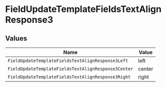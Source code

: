# FieldUpdateTemplateFieldsTextAlignResponse3


## Values

| Name                                                | Value                                               |
| --------------------------------------------------- | --------------------------------------------------- |
| `FieldUpdateTemplateFieldsTextAlignResponse3Left`   | left                                                |
| `FieldUpdateTemplateFieldsTextAlignResponse3Center` | center                                              |
| `FieldUpdateTemplateFieldsTextAlignResponse3Right`  | right                                               |